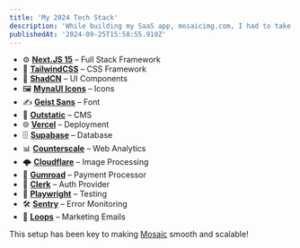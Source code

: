 ```yaml
---
title: 'My 2024 Tech Stack'
description: 'While building my SaaS app, mosaicimg.com, I had to take a moment and document the tech stack I used. Here''s a quick rundown of all the tools that made it happen.'
publishedAt: '2024-09-25T15:58:55.910Z'
---
```


- ⚙️ [**Next.JS 15**](https://nextjs.org/) – Full Stack Framework
- 🎨 [**TailwindCSS**](https://tailwindcss.com/) – CSS Framework
- 🧩 [**ShadCN**](https://ui.shadcn.com/) – UI Components
- 🖼️ [**MynaUI Icons**](https://mynaui.com/icons) – Icons
- ✍️ [**Geist Sans**](https://vercel.com/font) – Font
- 📄 [**Outstatic**](https://outstatic.com/) – CMS
- 🌐 [**Vercel**](https://vercel.com/) – Deployment
- 🗄️ [**Supabase**](https://supabase.com/) – Database
- 📊 [**Counterscale**](https://counterscale.dev) – Web Analytics
- 🌩️ [**Cloudflare**](https://cloudflare.com/) – Image Processing
- 💸 [**Gumroad**](https://gumroad.com/) – Payment Processor
- 🔐 [**Clerk**](https://clerk.com/) – Auth Provider
- 🧪 [**Playwright**](https://playwright.dev/) – Testing
- 🛠️ [**Sentry**](https://sentry.io/) – Error Monitoring
- 📧 [**Loops**](https://loops.so/) – Marketing Emails

This setup has been key to making [Mosaic](https://mosaicimg.com) smooth and scalable!